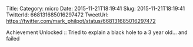 Title: 
Category: micro
Date: 2015-11-21T18:19:41
Slug: 2015-11-21T18:19:41
TwitterId: 668131685016297472
TweetUrl: https://twitter.com/mark_philpot/status/668131685016297472

Achievement Unlocked :: Tried to explain a black hole to a 3 year old... and failed